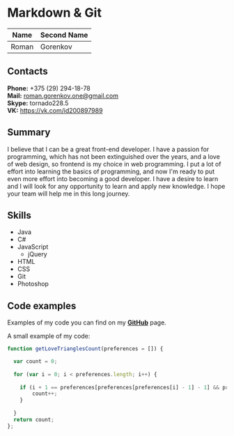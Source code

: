 # Markdown & Git

Name | Second Name
------------ | -------------
Roman | Gorenkov


## Contacts

**Phone:** +375 (29) 294-18-78  
**Mail:** roman.gorenkov.one@gmail.com  
**Skype:** tornado228.5  
**VK:** https://vk.com/id200897989  


## Summary

I believe that I can be a great front-end developer. I have a passion for programming, which has not been extinguished over the years, and a love of web design, so frontend is my choice in web programming. I put a lot of effort into learning the basics of programming, and now I'm ready to put even more effort into becoming a good developer. I have a desire to learn and I will look for any opportunity to learn and apply new knowledge. I hope your team will help me in this long journey.


## Skills 

* Java  
* C#  
* JavaScript  
  * jQuery
* HTML  
* CSS  
* Git  
* Photoshop  


## Code examples

Examples of my code you can find on my [**GitHub**](https://github.com/RomanGorenkov) page.  

A small example of my code:  
```javascript
function getLoveTrianglesCount(preferences = []) {

  var count = 0;
  
  for (var i = 0; i < preferences.length; i++) {
  
  	if (i + 1 == preferences[preferences[preferences[i] - 1] - 1] && preferences[preferences[i] - 1] > i && preferences[i] - 1 > i) {
  		count++;
  	}
   
  }
  return count;
};
```
